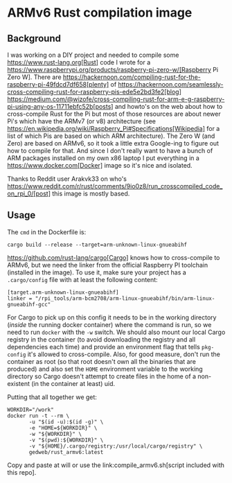 # ARMv6 Rust compilation image

## Background
I was working on a DIY project and needed to compile some
https://www.rust-lang.org[Rust] code I wrote for a
https://www.raspberrypi.org/products/raspberry-pi-zero-w/[Raspberry Pi Zero W].
There are
https://hackernoon.com/compiling-rust-for-the-raspberry-pi-49fdcd7df658[plenty]
of https://hackernoon.com/seamlessly-cross-compiling-rust-for-raspberry-pis-ede5e2bd3fe2[blog]
https://medium.com/@wizofe/cross-compiling-rust-for-arm-e-g-raspberry-pi-using-any-os-11711ebfc52b[posts]
and howto's on the web about how to cross-compile Rust for the Pi but most of
those resources are about newer Pi's which have the ARMv7 (or v8) architecture
(see https://en.wikipedia.org/wiki/Raspberry_Pi#Specifications[Wikipedia] for a
list of which Pis are based on which ARM architecture). The Zero W (and Zero)
are based on ARMv6, so it took a little extra Google-ing to figure out how to
compile for that. And since I don't really want to have a bunch of ARM packages
installed on my own x86 laptop I put everything in a
https://www.docker.com[Docker] image so it's nice and isolated.

Thanks to Reddit user Arakvk33 on who's
https://www.reddit.com/r/rust/comments/9io0z8/run_crosscompiled_code_on_rpi_0/[post]
this image is mostly based.

## Usage
The `cmd` in the Dockerfile is:
```
cargo build --release --target=arm-unknown-linux-gnueabihf
```
https://github.com/rust-lang/cargo[Cargo] knows how to cross-compile to ARMv6,
but we need the linker from the official Raspberry PI toolchain (installed in
the image). To use it, make sure your project has a `.cargo/config` file with at
least the following content:
```
[target.arm-unknown-linux-gnueabihf]
linker = "/rpi_tools/arm-bcm2708/arm-linux-gnueabihf/bin/arm-linux-gnueabihf-gcc"
```

For Cargo to pick up on this config it needs to be in the working directory
(_inside_ the running docker container) where the command is run, so we need
to run `docker` with the `-w` switch. We should also mount our local Cargo
registry in the container (to avoid downloading the registry and all
dependencies each time) and provide an environment flag that tells `pkg-config`
it's allowed to cross-compile. Also, for good measure, don't run the container
as root (so that root doesn't own all the binaries that are produced) and also
set the `HOME` environment variable to the working directory so Cargo doesn't
attempt to create files in the home of a non-existent (in the container at
least) uid.

Putting that all together we get:
```
WORKDIR="/work"
docker run -t --rm \
       -u "$(id -u):$(id -g)" \
       -e "HOME=${WORKDIR}" \
       -w "${WORKDIR}" \
       -v "$(pwd):${WORKDIR}" \
       -v "${HOME}/.cargo/registry:/usr/local/cargo/registry" \
       gedweb/rust_armv6:latest
```

Copy and paste at will or use the link:compile_armv6.sh[script included with this repo].